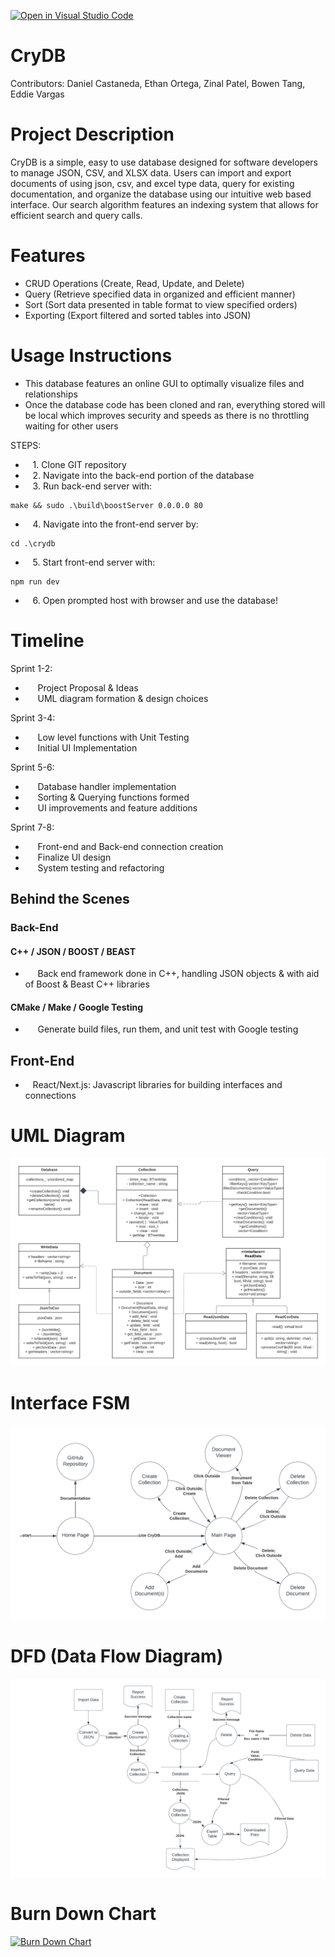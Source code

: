 [![Open in Visual Studio Code](https://classroom.github.com/assets/open-in-vscode-718a45dd9cf7e7f842a935f5ebbe5719a5e09af4491e668f4dbf3b35d5cca122.svg)](https://classroom.github.com/online_ide?assignment_repo_id=10810701&assignment_repo_type=AssignmentRepo)

# CryDB

Contributors: Daniel Castaneda, Ethan Ortega, Zinal Patel, Bowen Tang, Eddie Vargas

# Project Description

CryDB is a simple, easy to use database designed for software developers to manage JSON, CSV, and XLSX data. Users can import and export documents of using json, csv, and excel type data, query for existing documentation, and organize the database using our intuitive web based interface. Our search algorithm features an indexing system that allows for efficient search and query calls.

# Features

* CRUD Operations (Create, Read, Update, and Delete)
* Query (Retrieve specified data in organized and efficient manner)
* Sort (Sort data presented in table format to view specified orders)
* Exporting (Export filtered and sorted tables into JSON)

# Usage Instructions

* This database features an online GUI to optimally visualize files and relationships
* Once the database code has been cloned and ran, everything stored will be local which improves security and speeds as there is no throttling waiting for other users

STEPS:
* &nbsp;&nbsp; 1. Clone GIT repository
* &nbsp;&nbsp; 2. Navigate into the back-end portion of the database
* &nbsp;&nbsp; 3. Run back-end server with:
```shell
make && sudo .\build\boostServer 0.0.0.0 80
```
* &nbsp;&nbsp; 4. Navigate into the front-end server by:
```shell
cd .\crydb
```
* &nbsp;&nbsp; 5. Start front-end server with:
```shell
npm run dev
```
* &nbsp;&nbsp; 6. Open prompted host with browser and use the database!

# Timeline

Sprint 1-2:

* &nbsp;&nbsp;&nbsp;&nbsp; Project Proposal & Ideas
* &nbsp;&nbsp;&nbsp;&nbsp; UML diagram formation & design choices

Sprint 3-4:
* &nbsp;&nbsp;&nbsp;&nbsp; Low level functions with Unit Testing
* &nbsp;&nbsp;&nbsp;&nbsp; Initial UI Implementation

Sprint 5-6:
* &nbsp;&nbsp;&nbsp;&nbsp; Database handler implementation
* &nbsp;&nbsp;&nbsp;&nbsp; Sorting & Querying functions formed
* &nbsp;&nbsp;&nbsp;&nbsp; UI improvements and feature additions

Sprint 7-8:
* &nbsp;&nbsp;&nbsp;&nbsp; Front-end and Back-end connection creation
* &nbsp;&nbsp;&nbsp;&nbsp; Finalize UI design
* &nbsp;&nbsp;&nbsp;&nbsp; System testing and refactoring

## Behind the Scenes

### Back-End

#### C++ / JSON / BOOST / BEAST

* &nbsp;&nbsp;&nbsp;&nbsp; Back end framework done in C++, handling JSON objects & with aid of Boost & Beast C++ libraries

#### CMake / Make / Google Testing

* &nbsp;&nbsp;&nbsp;&nbsp; Generate build files, run them, and unit test with Google testing

## Front-End

* &nbsp;&nbsp; React/Next.js: Javascript libraries for building interfaces and connections

# UML Diagram

[![UML Diagram](./UML.png)](https://github.com/CS180-spring/cs180-21-CryPlusPlus/tree/main/repoImages/UML.png)

# Interface FSM

[![FSM Diagram](./FSM.png)](https://github.com/CS180-spring/cs180-21-CryPlusPlus/tree/main/repoImages/FSM.png)

# DFD (Data Flow Diagram)

[![DFD Diagram](./DFD.png)](https://github.com/CS180-spring/cs180-21-CryPlusPlus/tree/main/repoImages/DFD.png)

# Burn Down Chart

[![Burn Down Chart](./Burndown.png)](https://github.com/CS180-spring/cs180-21-CryPlusPlus/tree/main/repoImages/Burdown.png)
